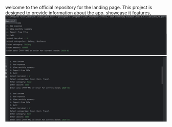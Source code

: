 welcome to the official repository for the landing page. This project is designed to provide information about the app. showcase it features,
![image alt](https://github.com/Gaurav3002/ExpenseTracker/blob/d99a8a8e5ea9931c957d857fe9b432c16b8b1e9e/Expense1.png)
![image alt](https://github.com/Gaurav3002/ExpenseTracker/blob/7f2189922e650c7016758eb2f6fd786681187082/Expense2.png)

